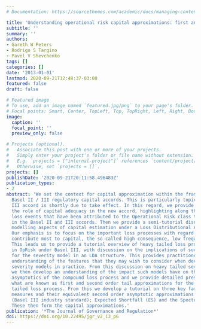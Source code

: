 ```yaml
---
# Documentation: https://sourcethemes.com/academic/docs/managing-content/

title: 'Understanding operational risk capital approximations: first and second orders'
subtitle: ''
summary: ''
authors:
- Gareth W Peters
- Rodrigo S Targino
- Pavel V Shevchenko
tags: []
categories: []
date: '2013-01-01'
lastmod: 2020-09-21T12:48:37-03:00
featured: false
draft: false

# Featured image
# To use, add an image named `featured.jpg/png` to your page's folder.
# Focal points: Smart, Center, TopLeft, Top, TopRight, Left, Right, BottomLeft, Bottom, BottomRight.
image:
  caption: ''
  focal_point: ''
  preview_only: false

# Projects (optional).
#   Associate this post with one or more of your projects.
#   Simply enter your project's folder or file name without extension.
#   E.g. `projects = ["internal-project"]` references `content/project/deep-learning/index.md`.
#   Otherwise, set `projects = []`.
projects: []
publishDate: '2020-09-21T20:11:58.496483Z'
publication_types:
- 2
abstract: 'We set the context for capital approximation within the framework of the
  Basel II / III regulatory capital accords. This is particularly topical as the Basel
  III accord is shortly due to take effect. In this regard, we provide a summary of
  the role of capital adequacy in the new accord, highlighting along the way the significant
  loss events that have been attributed to the Operational Risk class that was introduced
  in the Basel II and III accords. Then we provide a semi-tutorial discussion on the
  modelling aspects of capital estimation under a Loss Distributional Approach (LDA).
  Our emphasis is to focus on the important loss processes with regard to those that
  contribute most to capital, the so called high consequence, low frequency loss processes.
  This leads us to provide a tutorial overview of heavy tailed loss process modelling
  in OpRisk under Basel III, with discussion on the implications of such tail assumptions
  for the severity model in an LDA structure. This provides practitioners with a clear
  understanding of the features that they may wish to consider when developing OpRisk
  severity models in practice. From this discussion on heavy tailed severity models,
  we then develop an understanding of the impact such models have on the right tail
  asymptotics of the compound loss process and we provide detailed presentation of
  what are known as first and second order tail approximations for the resulting heavy
  tailed loss process. From this we develop a tutorial on three key families of risk
  measures and their equivalent second order asymptotic approximations: Value-at-Risk
  (Basel III industry standard); Expected Shortfall (ES) and the Spectral Risk Measure.
  These then form the capital approximations.'
publication: '*The Journal of Governance and Regulation*'
doi: https://doi.org/10.22495/jgr_v2_i3_p6
---
```

